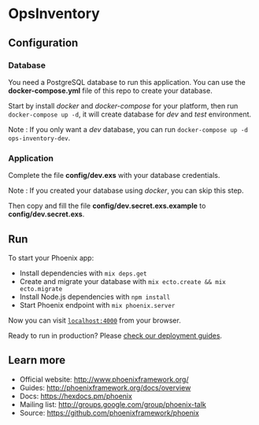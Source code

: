 # OpsInventory

## Configuration

### Database

You need a PostgreSQL database to run this application. You can use the **docker-compose.yml** file of this repo to create your database.

Start by install _docker_ and _docker-compose_ for your platform, then run `docker-compose up -d`, it will create database for _dev_ and _test_ environment.

Note : If you only want a _dev_ database, you can run `docker-compose up -d ops-inventory-dev`.

### Application

Complete the file **config/dev.exs** with your database credentials.

Note : If you created your database using _docker_, you can skip this step.

Then copy and fill the file **config/dev.secret.exs.example** to **config/dev.secret.exs**.

## Run

To start your Phoenix app:

  * Install dependencies with `mix deps.get`
  * Create and migrate your database with `mix ecto.create && mix ecto.migrate`
  * Install Node.js dependencies with `npm install`
  * Start Phoenix endpoint with `mix phoenix.server`

Now you can visit [`localhost:4000`](http://localhost:4000) from your browser.

Ready to run in production? Please [check our deployment guides](http://www.phoenixframework.org/docs/deployment).

## Learn more

  * Official website: http://www.phoenixframework.org/
  * Guides: http://phoenixframework.org/docs/overview
  * Docs: https://hexdocs.pm/phoenix
  * Mailing list: http://groups.google.com/group/phoenix-talk
  * Source: https://github.com/phoenixframework/phoenix

